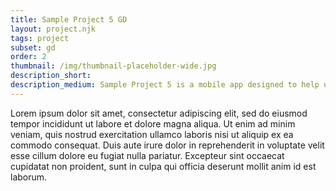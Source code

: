 ```yaml
---
title: Sample Project 5 GD
layout: project.njk
tags: project
subset: gd
order: 2
thumbnail: /img/thumbnail-placeholder-wide.jpg
description_short:
description_medium: Sample Project 5 is a mobile app designed to help users solve this Very Important Problem. I conducted research, designed and tested wireframes, and produced a high-fidelity clickable prototype.
---
```


Lorem ipsum dolor sit amet, consectetur adipiscing elit, sed do eiusmod tempor incididunt ut labore et dolore magna aliqua. Ut enim ad minim veniam, quis nostrud exercitation ullamco laboris nisi ut aliquip ex ea commodo consequat. Duis aute irure dolor in reprehenderit in voluptate velit esse cillum dolore eu fugiat nulla pariatur. Excepteur sint occaecat cupidatat non proident, sunt in culpa qui officia deserunt mollit anim id est laborum.
